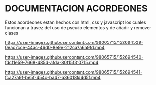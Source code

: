 # DOCUMENTACION ACORDEONES

Estos acordeones estan hechos con html, css y javascript los cuales funcionan a travez del uso de pseudo elementos y de añadir y remover clases

https://user-images.githubusercontent.com/98065715/152694539-0eac7cce-44ac-46d0-8e9e-212ca2a6a9fd.mp4


https://user-images.githubusercontent.com/98065715/152694540-fdcf1e59-7668-485d-afda-80f15f310715.mp4


https://user-images.githubusercontent.com/98065715/152694541-fca27a9f-be5f-454c-ba47-a36018fd4d5f.mp4

